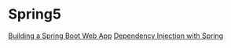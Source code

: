 # Spring5

[Building a Spring Boot Web App](Docs/2.%20Building%20a%20Spring%20Boot%20Web%20App/readme.md)
[Dependency Injection with Spring](Docs/3.%20Dependency%20Injection%20with%20Spring/readme.md)
